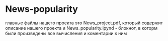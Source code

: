 # News-popularity
главные файлы нашего проекта это News_project.pdf, который содержит описание нашего проекта и News_popularity.ipynd - блокнот, в которм были произведены все вычисления и коментарии к ним
